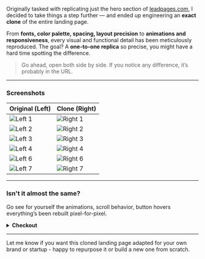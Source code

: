 Originally tasked with replicating just the hero section of [leadpages.com](https://www.leadpages.com), I decided to take things a step further — and ended up engineering an **exact clone** of the entire landing page.

From **fonts, color palette, spacing, layout precision** to **animations and responsiveness**, every visual and functional detail has been meticulously reproduced. The goal? A **one-to-one replica** so precise, you might have a hard time spotting the difference.

> Go ahead, open both side by side. If you notice any difference, it’s probably in the URL.

---

### Screenshots

| **Original (Left)**                                                                        | **Clone (Right)**                                                                           |
| ------------------------------------------------------------------------------------------ | ------------------------------------------------------------------------------------------- |
| ![Left 1](https://github.com/user-attachments/assets/8c5471cb-a93e-4cd7-ac7b-a2e68f743d33) | ![Right 1](https://github.com/user-attachments/assets/1958d32b-b661-4c11-b819-f214bc43cd62) |
| ![Left 2](https://github.com/user-attachments/assets/33bd4ec6-8c9f-420c-98f4-3159196a7c31) | ![Right 2](https://github.com/user-attachments/assets/ea882ab3-c48b-4300-b265-caa046fc968b) |
| ![Left 3](https://github.com/user-attachments/assets/ece5f36f-e5d6-42d0-b07f-95188e8b133c) | ![Right 3](https://github.com/user-attachments/assets/c7dfea15-eab3-475f-a040-49fb15baa62a) |
| ![Left 4](https://github.com/user-attachments/assets/65ba9ef8-c47b-499c-9f5e-7172ebce27ab) | ![Right 4](https://github.com/user-attachments/assets/c18ea9f9-f393-44aa-b73d-40b1e5cddcd3) |
| ![Left 6](https://github.com/user-attachments/assets/6d85decb-965b-4cb7-8406-912ce8b01e4a) | ![Right 6](https://github.com/user-attachments/assets/d2b9a7e0-27fb-4e5c-a7ac-2387f78a85fd) |
| ![Left 7](https://github.com/user-attachments/assets/fdbb5639-5374-4754-9374-314dd9b922c5) | ![Right 7](https://github.com/user-attachments/assets/be0b9388-f049-44ee-88f2-2bf8ee83c201) |

---

### Isn't it almost the same?

Go see for yourself the animations, scroll behavior, button hovers everything’s been rebuilt pixel-for-pixel.

<details>
<summary><strong>Checkout</strong></summary>

* **Left Column → Original [leadpages.com](https://www.leadpages.com)**
* **Right Column → My Clone**
  🔗 [Live Clone Site](https://leadpageslite.vercel.app/)

</details>

---

Let me know if you want this cloned landing page adapted for your own brand or startup - happy to repurpose it or build a new one from scratch.
